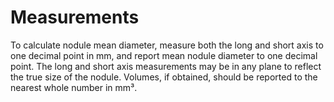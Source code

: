 # Measurements

To calculate nodule mean diameter, measure both the long and short axis to one decimal point in mm, and report mean nodule diameter to one decimal point. The long and short axis measurements may be in any plane to reflect the true size of the nodule. Volumes, if obtained, should be reported to the nearest whole number in mm³.
